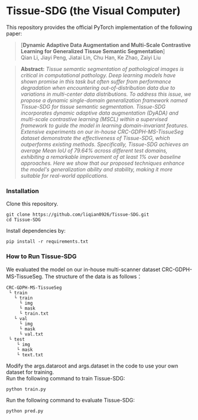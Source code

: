 # Tissue-SDG (the Visual Computer)
This repository provides the official PyTorch implementation of the following paper:
> [**Dynamic Adaptive Data Augmentation and Multi-Scale Contrastive Learning for Generalized Tissue Semantic Segmentation**]<br>
> Qian Li, Jiayi Peng, Jiatai Lin, Chu Han, Ke Zhao, Zaiyi Liu<br>


> **Abstract:**
> *Tissue semantic segmentation of pathological images is critical in computational pathology. Deep learning models have shown promise in this task but often suffer from performance degradation when encountering out-of-distribution data due to variations in multi-center data distributions. To address this issue, we propose a dynamic single-domain generalization framework named Tissue-SDG for tissue semantic segmentation. Tissue-SDG incorporates dynamic adaptive data augmentation (DyADA) and multi-scale contrastive learning (MSCL) within a supervised framework to guide the model in learning domain-invariant features. Extensive experiments on our in-house CRC-GDPH-MS-TissueSeg dataset demonstrate the effectiveness of Tissue-SDG, which outperforms existing methods. Specifically, Tissue-SDG achieves an average Mean IoU of 79.64% across different test domains, exhibiting a remarkable improvement of at least 1% over baseline approaches. Here we show that our proposed techniques enhance the model's generalization ability and stability, making it more suitable for real-world applications.* <br>

### Installation
Clone this repository.
```
git clone https://github.com/liqian0926/Tissue-SDG.git
cd Tissue-SDG
```
Install dependencies by:
```
pip install -r requirements.txt
```

### How to Run Tissue-SDG
We evaluated the model on our in-house multi-scanner dataset CRC-GDPH-MS-TissueSeg. The structure of the data is as follows：

```
CRC-GDPH-MS-TissueSeg
 └ train
   └ train
     └ img
     └ mask
     └ train.txt
   └ val
     └ img
     └ mask
     └ val.txt
 └ test
    └ img
    └ mask
    └ text.txt
```
Modify the args.dataroot and args.dataset in the code to use your own dataset for training.  
Run the following command to train Tissue-SDG:
```bash
python train.py 
```
Run the following command to evaluate Tissue-SDG:
```bash
python pred.py 
```


